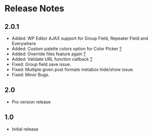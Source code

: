 # Release Notes

## 2.0.1
- Added: WP Editor AJAX support for Group Field, Repeater Field and Everywhere
- Added: Custom palette colors option for Color Picker <a href="#/faq?id=how-to-add-custom-color-palette-" class="csf-more-link">?</a>
- Added: Override files feature again <a href="#/faq?id=how-to-override-files-" class="csf-more-link">?</a>
- Added: Validate URL function callback <a href="#/faq?id=how-to-use-validate-" class="csf-more-link">?</a>
- Fixed: Group field save issue.
- Fixed: Multiple given post formats metabox hide/show issue.
- Fixed: Minor Bugs.

## 2.0
- Pro version release

## 1.0
- Initial release
